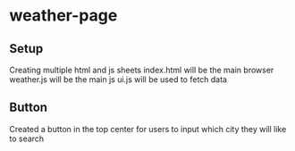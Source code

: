 # weather-page

## Setup
Creating multiple html and js sheets 
index.html will be the main browser
weather.js will be the main js
ui.js will be used to fetch data

## Button
Created a button in the top center for users to input which city they will like to search

